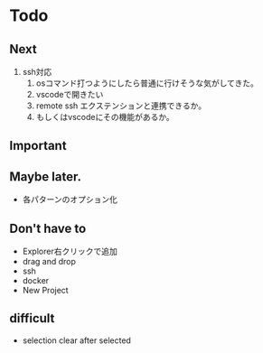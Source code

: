




# Todo

## Next

1. ssh対応
   1. osコマンド打つようにしたら普通に行けそうな気がしてきた。
   2. vscodeで開きたい
   3. remote ssh エクステンションと連携できるか。
   4. もしくはvscodeにその機能があるか。

## Important


## Maybe later.

+ 各パターンのオプション化

## Don't have to

+ Explorer右クリックで追加
+ drag and drop
+ ssh
+ docker
+ New Project

## difficult

+ selection clear after selected





